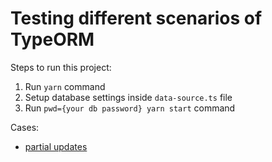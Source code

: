 # Testing different scenarios of TypeORM

Steps to run this project:

1. Run `yarn` command
2. Setup database settings inside `data-source.ts` file
3. Run `pwd={your db password} yarn start` command

Cases:
* [partial updates](src/cases/partial-update.ts)
